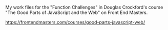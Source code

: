 My work files for the "Function Challenges" in Douglas Crockford's course "The Good Parts of JavaScript and the Web" on Front End Masters.

https://frontendmasters.com/courses/good-parts-javascript-web/
